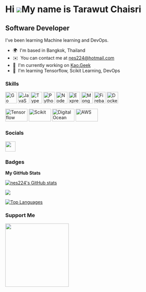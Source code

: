 Hi ![](https://user-images.githubusercontent.com/18350557/176309783-0785949b-9127-417c-8b55-ab5a4333674e.gif)My name is Tarawut Chaisri
=======================================================================================================================================

Software Developer
------------------

I've been learning Machine learning and DevOps.

* 🌍  I'm based in Bangkok, Thailand
* ✉️  You can contact me at [nes224@hotmail.com](mailto:nes224@hotmail.com)
* 🚀  I'm currently working on [Kao.Geek](http://github.com/kaogeek/spanboon)
* 🧠  I'm learning Tensorflow, Scikit Learning, DevOps

### Skills


<p align="left">
<a target="_blank" rel="noreferrer"><img src="https://miro.medium.com/v2/resize:fit:500/1*vmFSpk9xtpxAHkH7cmt-3Q.png" width="36" height="36" alt="Go" /></a>
<a href="https://developer.mozilla.org/en-US/docs/Web/JavaScript" target="_blank" rel="noreferrer"><img src="https://raw.githubusercontent.com/danielcranney/readme-generator/main/public/icons/skills/javascript-colored.svg" width="36" height="36" alt="JavaScript" /></a>
<a href="https://www.typescriptlang.org/" target="_blank" rel="noreferrer"><img src="https://raw.githubusercontent.com/danielcranney/readme-generator/main/public/icons/skills/typescript-colored.svg" width="36" height="36" alt="TypeScript" /></a>
<a href="https://www.python.org/" target="_blank" rel="noreferrer"><img src="https://raw.githubusercontent.com/danielcranney/readme-generator/main/public/icons/skills/python-colored.svg" width="36" height="36" alt="Python" /></a>
<a href="https://nodejs.org/en/" target="_blank" rel="noreferrer"><img src="https://raw.githubusercontent.com/danielcranney/readme-generator/main/public/icons/skills/nodejs-colored.svg" width="36" height="36" alt="NodeJS" /></a>
<a href="https://expressjs.com/" target="_blank" rel="noreferrer"><img src="https://raw.githubusercontent.com/danielcranney/readme-generator/main/public/icons/skills/express-colored.svg" width="36" height="36" alt="Express" /></a>
<a href="https://www.mongodb.com/" target="_blank" rel="noreferrer"><img src="https://raw.githubusercontent.com/danielcranney/readme-generator/main/public/icons/skills/mongodb-colored.svg" width="36" height="36" alt="MongoDB" /></a>
<a href="https://firebase.google.com/" target="_blank" rel="noreferrer"><img src="https://raw.githubusercontent.com/danielcranney/readme-generator/main/public/icons/skills/firebase-colored.svg" width="36" height="36" alt="Firebase" /></a>
<a href="https://firebase.google.com/" target="_blank" rel="noreferrer"><img src="https://storage.googleapis.com/static.ianlewis.org/prod/img/docker/large_v-trans.png" width="36" height="36" alt="Docker" /></a>
</p>
<div>
  <img src="https://upload.wikimedia.org/wikipedia/commons/thumb/a/ab/TensorFlow_logo.svg/640px-TensorFlow_logo.svg.png" width="70" height="40" alt="Tensorflow" />
  <img src="https://upload.wikimedia.org/wikipedia/commons/thumb/0/05/Scikit_learn_logo_small.svg/1200px-Scikit_learn_logo_small.svg.png" width="70" height="40" alt="Scikit" />
    <img src="https://upload.wikimedia.org/wikipedia/commons/thumb/f/ff/DigitalOcean_logo.svg/1200px-DigitalOcean_logo.svg.png" width="70" height="40" alt="DigitalOcean" />
      <img src="https://upload.wikimedia.org/wikipedia/commons/thumb/9/93/Amazon_Web_Services_Logo.svg/800px-Amazon_Web_Services_Logo.svg.png" width="70" height="40" alt="AWS" />
</div>


### Socials

<p align="left"> <a href="https://www.github.com/nes224" target="_blank" rel="noreferrer"><img src="https://raw.githubusercontent.com/danielcranney/readme-generator/main/public/icons/socials/github.svg" width="32" height="32" /></a></p>

### Badges

<b>My GitHub Stats</b>

<a href="http://www.github.com/nes224"><img src="https://github-readme-stats.vercel.app/api?username=nes224&show_icons=true&hide=&count_private=true&title_color=0891b2&text_color=ffffff&icon_color=0891b2&bg_color=1c1917&hide_border=true&show_icons=true" alt="nes224's GitHub stats" /></a>

<a href="http://www.github.com/nes224"><img src="https://github-readme-streak-stats.herokuapp.com/?user=nes224&stroke=ffffff&background=1c1917&ring=0891b2&fire=0891b2&currStreakNum=ffffff&currStreakLabel=0891b2&sideNums=ffffff&sideLabels=ffffff&dates=ffffff&hide_border=true" /></a>

<a href="https://github.com/nes224" align="left"><img src="https://github-readme-stats.vercel.app/api/top-langs/?username=nes224&langs_count=10&title_color=0891b2&text_color=ffffff&icon_color=0891b2&bg_color=1c1917&hide_border=true&locale=en&custom_title=Top%20%Languages" alt="Top Languages" /></a>

### Support Me

<a href="https://www.buymeacoffee.com/nes224"><img src="https://cdn.buymeacoffee.com/buttons/v2/default-yellow.png" width="200" /></a>

